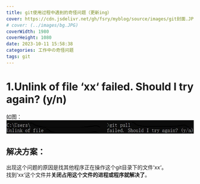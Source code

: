 ```yaml
---
title: git使用过程中遇到的奇怪问题（更新ing）
cover: https://cdn.jsdelivr.net/gh/fsry/myblog/source/images/git封面.JPG
# cover: (../images/bg.JPG)
coverWidth: 1980
coverHeight: 1080
date: 2023-10-11 15:58:38
categories: 工作中の奇怪问题
tags: git
---
```

# 1.Unlink of file ‘xx‘ failed. Should I try again? (y/n) 
如图：
![](./git使用过程中遇到的奇怪问题（不断更新中）/1.JPG)
## 解决方案：
出现这个问题的原因是找其他程序正在操作这个git目录下的文件‘xx‘。  
找到‘xx‘这个文件并**关闭占用这个文件的进程或程序就解决了**。